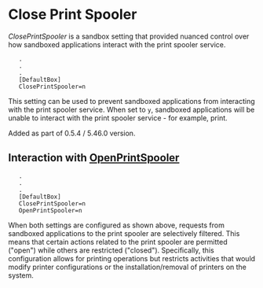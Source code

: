 # Close Print Spooler

_ClosePrintSpooler_ is a sandbox setting that provided nuanced control over how sandboxed applications interact with the print spooler service.

```
   .
   .
   .
   [DefaultBox]
   ClosePrintSpooler=n
```

This setting can be used to prevent sandboxed applications from interacting with the print spooler service. When set to `y`, sandboxed applications will be unable to interact with the print spooler service - for example, print.

Added as part of 0.5.4 / 5.46.0 version.

## Interaction with [OpenPrintSpooler](OpenPrintSpooler.md)

```
   .
   .
   .
   [DefaultBox]
   ClosePrintSpooler=n
   OpenPrintSpooler=n
```

When both settings are configured as shown above, requests from sandboxed applications to the print spooler are selectively filtered. This means that certain actions related to the print spooler are permitted ("open") while others are restricted ("closed"). Specifically, this configuration allows for printing operations but restricts activities that would modify printer configurations or the installation/removal of printers on the system.
